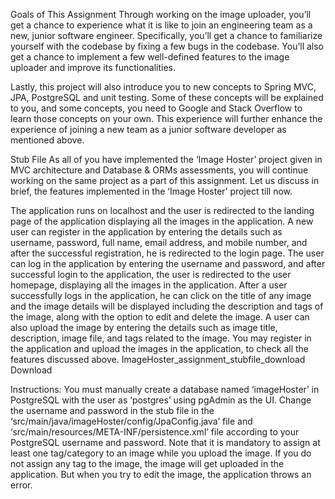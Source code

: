 Goals of This Assignment 
Through working on the image uploader, you’ll get a chance to experience what it is like to join an engineering team as a new, junior software engineer. Specifically, you’ll get a chance to familiarize yourself with the codebase by fixing a few bugs in the codebase. You’ll also get a chance to implement a few well-defined features to the image uploader and improve its functionalities.

Lastly, this project will also introduce you to new concepts to Spring MVC, JPA, PostgreSQL and unit testing. Some of these concepts will be explained to you, and some concepts, you need to Google and Stack Overflow to learn those concepts on your own. This experience will further enhance the experience of joining a new team as a junior software developer as mentioned above.

 

Stub File
As all of you have implemented the ‘Image Hoster’ project given in MVC architecture and Database & ORMs assessments, you will continue working on the same project as a part of this assignment. 
Let us discuss in brief, the features implemented in the ‘Image Hoster’ project till now.

The application runs on localhost and the user is redirected to the landing page of the application displaying all the images in the application.
A new user can register in the application by entering the details such as username, password, full name, email address, and mobile number, and after the successful registration, he is redirected to the login page.
The user can log in the application by entering the username and password, and after successful login to the application, the user is redirected to the user homepage, displaying all the images in the application.
After a user successfully logs in the application, he can click on the title of any image and the image details will be displayed including the description and tags of the image, along with the option to edit and delete the image.
A user can also upload the image by entering the details such as image title, description, image file, and tags related to the image.
You may register in the application and upload the images in the application, to check all the features discussed above.
ImageHoster_assignment_stubfile_download	Download
 

Instructions:
You must manually create a database named ‘imageHoster’ in PostgreSQL with the user as ‘postgres’ using pgAdmin as the UI.
Change the username and password in the stub file in the ‘src/main/java/imageHoster/config/JpaConfig.java’ file and ‘src/main/resources/META-INF/persistence.xml’ file according to your PostgreSQL username and password. 
Note that it is mandatory to assign at least one tag/category to an image while you upload the image. If you do not assign any tag to the image, the image will get uploaded in the application. But when you try to edit the image, the application throws an error. 
